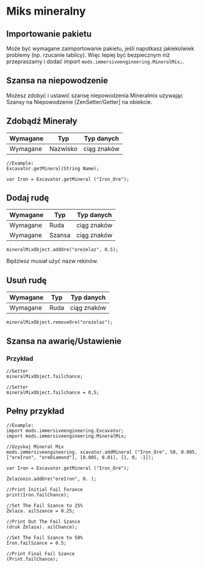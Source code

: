 # Miks mineralny

## Importowanie pakietu

Może być wymagane zaimportowanie pakietu, jeśli napotkasz jakiekolwiek problemy (np. rzucanie tablicy). Więc lepiej być bezpiecznym niż przepraszamy i dodać import `mods.immersiveengineering.MineralMix;`.

## Szansa na niepowodzenie

Możesz zdobyć i ustawić szansę niepowodzenia Mineralmix używając Szansy na Niepowodzenie [ZenSetter/Getter] na obiekcie.

## Zdobądź Minerały

| Wymagane | Typ      | Typ danych  |
| -------- | -------- | ----------- |
| Wymagane | Nazwisko | ciąg znaków |

```zenscript
//Example:
Excavator.getMineral(String Name);

var Iron = Excavator.getMineral ("Iron_Ore");
```

## Dodaj rudę

| Wymagane | Typ    | Typ danych  |
| -------- | ------ | ----------- |
| Wymagane | Ruda   | ciąg znaków |
| Wymagane | Szansa | ciąg znaków |

```zenscript
mineralMixObject.addOre("oreżelaz", 0.5);
```

Będziesz musiał użyć nazw rekinów.

## Usuń rudę

| Wymagane | Typ  | Typ danych  |
| -------- | ---- | ----------- |
| Wymagane | Ruda | ciąg znaków |

```zenscript
mineralMixObject.removeOre("oreżelaz");
```

## Szansa na awarię/Ustawienie

### Przykład

```zenscript
//Getter
mineralMixObject.failchance;

//Setter
mineralMixObject.failchance = 0,5;
```

## Pełny przykład

```zenscript
//Example:
import mods.immersiveengineering.Excavator;
import mods.immersiveengineering.MineralMix;

//Uzyskaj Mineral Mix
mods.immersiveengineering. xcavator.addMineral ("Iron_Ore", 50, 0.005, ["oreIron", "oreDiamond"], [0.005, 0.01], [1, 0, -1]);

var Iron = Excavator.getMineral ("Iron_Ore");

Żelazonin.addOre("oreIron", 0. );

//Print Initial Fail Forance
print(Iron.failChance);

//Set The Fail Szance to 25%
Żelaza. ailSzance = 0.25;

//Print Out The Fail Szance
(druk Żelaza). ailChance);

//Set The Fail Szance to 50%
Iron.failSzance = 0.5;

//Print Final Fail Szance
(Print.failChance);
```